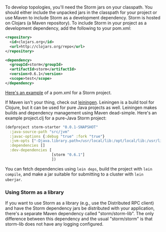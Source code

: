 To develop topologies, you'll need the Storm jars on your classpath. You should either include the unpacked jars in the classpath for your project or use Maven to include Storm as a development dependency. Storm is hosted on Clojars (a Maven repository). To include Storm in your project as a development dependency, add the following to your pom.xml:

```xml
<repository>
  <id>clojars.org</id>
  <url>http://clojars.org/repo</url>
</repository>
```

```xml
<dependency>
  <groupId>storm</groupId>
  <artifactId>storm</artifactId>
  <version>0.6.1</version>
  <scope>test</scope>
</dependency>
```

[Here's an example](https://github.com/nathanmarz/storm-starter/blob/master/m2-pom.xml) of a pom.xml for a Storm project.

If Maven isn't your thing, check out [leiningen](https://github.com/technomancy/leiningen). Leiningen is a build tool for Clojure, but it can be used for pure Java projects as well. Leiningen makes builds and dependency management using Maven dead-simple. Here's an example project.clj for a pure-Java Storm project:

```clojure
(defproject storm-starter "0.0.1-SNAPSHOT"
  :java-source-path "src/jvm"
  :javac-options {:debug "true" :fork "true"}
  :jvm-opts ["-Djava.library.path=/usr/local/lib:/opt/local/lib:/usr/lib"]
  :dependencies []
  :dev-dependencies [
                     [storm "0.6.1"]
                     ])
```

You can fetch dependencies using `lein deps`, build the project with `lein compile`, and make a jar suitable for submitting to a cluster with `lein uberjar`. 

### Using Storm as a library

If you want to use Storm as a library (e.g., use the Distributed RPC client) and have the Storm dependency jars be distributed with your application, there's a separate Maven dependency called "storm/storm-lib". The only difference between this dependency and the usual "storm/storm" is that storm-lib does not have any logging configured. 